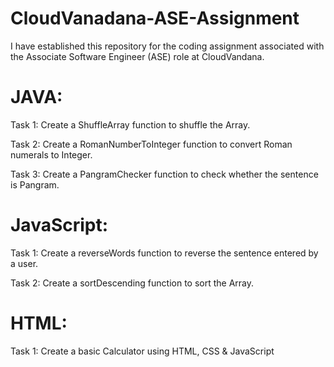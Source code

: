 # CloudVanadana-ASE-Assignment
I have established this repository for the coding assignment associated with the Associate Software Engineer (ASE) role at CloudVandana.

# JAVA:

Task 1: Create a ShuffleArray function to shuffle the Array.

Task 2: Create a RomanNumberToInteger function to convert Roman numerals to Integer.

Task 3: Create a PangramChecker function to check whether the sentence is Pangram.

# JavaScript:

Task 1: Create a reverseWords function to reverse the sentence entered by a user.

Task 2: Create a sortDescending function to sort the Array.

# HTML:

Task 1: Create a basic Calculator using HTML, CSS & JavaScript
